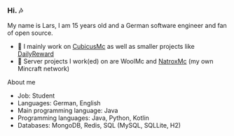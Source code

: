 ### Hi. 🎶
My name is Lars, I am 15 years old and a German software engineer and fan of open source.

- 🔭 I mainly work on [CubicusMc](https://github.com/CubicusMC) as well as smaller projects like [DailyReward](https://github.com/dasdrolpi/DailyReward)
- 📆 Server projects I work(ed) on are WoolMc and [NatroxMc](https://github.com/NatroxMC) (my own Mincraft network)

About me

- Job: Student
- Languages: German, English
- Main programming language: Java
- Programming languages: Java, Python, Kotlin
- Databases: MongoDB, Redis, SQL (MySQL, SQLLite, H2)
